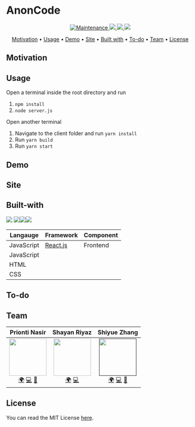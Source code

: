 # AnonCode

<p align="center">
  <a href="https://github.com/MLH-Fellowship/to-be-decided/graphs/commit-activity">
    <img src="https://img.shields.io/badge/Maintained%3F-yes-green.svg"
         alt="Maintenance">
  </a>
  <a href="http://localhost:5000">
    <img src="https://img.shields.io/website-up-down-green-red/http/shields.io.svg">
  </a>
  <a href="https://github.com/MLH-Fellowship/to-be-decided/issues">
      <img src="https://img.shields.io/github/issues-raw/MLH-Fellowship/to-be-decided?style=flat">
  </a>
  <a href="https://github.com/MLH-Fellowship/to-be-decided/blob/main/LICENSE">
    <img src="https://img.shields.io/badge/license-MIT-blue.svg?style=flat-square;style=flat">
  </a>
</p>

<p align="center">
  <a href="#Motivation">Motivation</a> •
  <a href="#Usage">Usage</a> •
  <a href="#Demo">Demo</a> •
  <a href="#Site">Site</a> •
  <a href="#Built-with">Built with</a> •
  <a href="#To-do">To-do</a> •
  <a href="#Team">Team</a> •
  <a href="#license">License</a>
</p>

## Motivation

## Usage
Open a terminal inside the root directory and run

1. `npm install`
2. `node server.js`

Open another terminal 
1. Navigate to the client folder and run `yarn install`
2. Run `yarn build`
3. Run `yarn start`

## Demo


## Site
## Built-with 

<img src="https://img.shields.io/badge/javascript%20-%23323330.svg?&style=for-the-badge&logo=javascript&logoColor=%23F7DF1E"/> <img src="https://img.shields.io/badge/react%20-%23121011.svg?&style=for-the-badge&logo=react&logoColor=blue"/><img src ="https://img.shields.io/badge/html-%2307405e.svg?&style=for-the-badge&logo=html&logoColor=orange"/><img src ="https://img.shields.io/badge/css-%2307405e.svg?&style=for-the-badge&logo=css&logoColor=orange"/> 

|Langauge | Framework | Component|
|-|-|-|
|JavaScript|[React.js](https://reactjs.org/) | Frontend|
|JavaScript| | |
|HTML| | |
|CSS||  |

## To-do


## Team
| Prionti Nasir | Shayan Riyaz | Shiyue Zhang |
| :----: | :---: | :---: |
| [<img src="https://avatars3.githubusercontent.com/u/31460383?s=400&u=3c9633dec7b2a9eadb0ed2b8174afb3475e56283&v=4" width="100px;"/>](https://github.com/knoxd8256)<br />[🌍]() [💻](https://github.com/smellslikekeenspirit) [🤝]() | [<img src="https://avatars1.githubusercontent.com/u/28723598?s=460&u=9444300dccf4ead144b03c7710f0ff4c149e05f8&v=4" width="100px;"/>](https://shayanriyaz.github.io)<br />[🌍](https://shayanriyaz.github.io) [💻](https://github.com/ShayanRiyaz) | [<img src="" width="100px;"/>]()<br />[🌍]() [💻]() [🤝]() |

## License
You can read the MIT License [here]().


